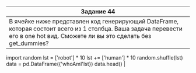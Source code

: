 | Задание 44 |
| --- |
| В ячейке ниже представлен код генерирующий DataFrame, которая состоит всего из 1 столбца. Ваша задача перевести его в one hot вид. Сможете ли вы это сделать без get_dummies?


import random
lst = ['robot'] * 10
lst += ['human'] * 10
random.shuffle(lst)
data = pd.DataFrame({'whoAmI'lst})
data.head() |